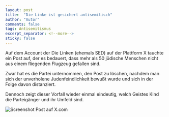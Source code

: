 ```yaml
---
layout: post
title:  "Die Linke ist gesichert antisemitisch"
author: "Autor"
comments: false
tags: Antisemitismus
excerpt_separator: <!--more-->
sticky: false
---
```



Auf dem Account der Die Linken (ehemals SED) auf der Plattform X tauchte ein Post auf, der es bedauert, dass mehr als 50 jüdische Menschen nicht aus einem fliegenden Flugzeug gefallen sind.
<!--more-->

Zwar hat es die Partei unternommen, den Post zu löschen, nachdem man sich der unverholene Judenfeindlichkeit bewußt wurde und sich in der Folge davon distanziert.

Dennoch zeigt dieser Vorfall wieder einmal eindeutig, welch Geistes Kind die Parteigänger und ihr Umfeld sind.

![Screenshot Post auf X.com](/psychic-pancake/assets/illustration/2025-08-18-dielinke-gesichert-antisemitisch.jpg "Screenshot Post auf X.com")